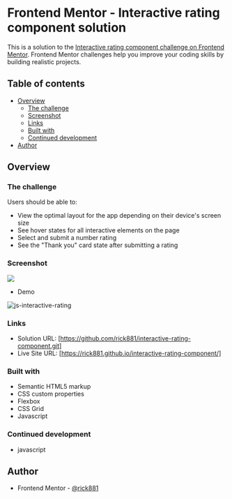 # Frontend Mentor - Interactive rating component solution

This is a solution to the [Interactive rating component challenge on Frontend Mentor](https://www.frontendmentor.io/challenges/interactive-rating-component-koxpeBUmI). Frontend Mentor challenges help you improve your coding skills by building realistic projects. 

## Table of contents

- [Overview](#overview)
  - [The challenge](#the-challenge)
  - [Screenshot](#screenshot)
  - [Links](#links)
  - [Built with](#built-with)
  - [Continued development](#continued-development)
- [Author](#author)

## Overview

### The challenge

Users should be able to:

- View the optimal layout for the app depending on their device's screen size
- See hover states for all interactive elements on the page
- Select and submit a number rating
- See the "Thank you" card state after submitting a rating

### Screenshot

![](./screenshot.jpg)
- Demo

![js-interactive-rating](https://user-images.githubusercontent.com/112169932/219852667-2a102e58-6abf-4479-87d2-4ee1ee6bb52e.gif)


### Links

- Solution URL: [https://github.com/rick881/interactive-rating-component.git]
- Live Site URL: [https://rick881.github.io/interactive-rating-component/]

### Built with

- Semantic HTML5 markup
- CSS custom properties
- Flexbox
- CSS Grid
- Javascript

### Continued development

- javascript

## Author

- Frontend Mentor - [@rick881](https://www.frontendmentor.io/profile/rick881)



